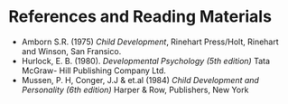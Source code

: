 # References and Reading Materials
- Amborn S.R. (1975) *Child Development*, Rinehart Press/Holt, Rinehart and Winson, San Fransico.
- Hurlock, E. B. (1980). *Developmental Psychology (5th edition)* Tata McGraw- Hill Publishing Company Ltd.
- Mussen, P. H, Conger, J.J & et.al (1984) *Child Development and Personality (6th edition)* Harper & Row, Publishers, New York
